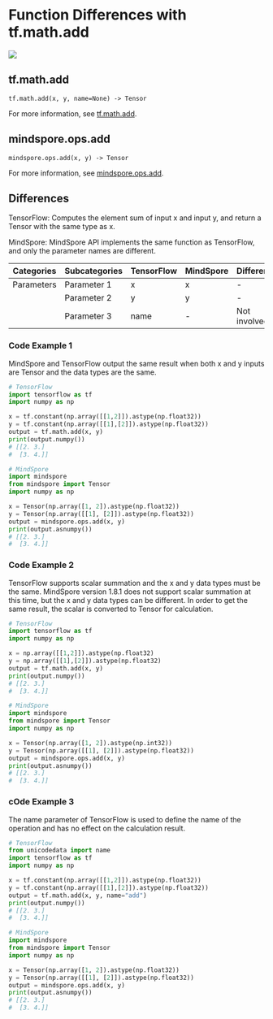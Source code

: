 # Function Differences with tf.math.add

<a href="https://gitee.com/mindspore/docs/blob/master/docs/mindspore/source_en/note/api_mapping/tensorflow_diff/add.md" target="_blank"><img src="https://mindspore-website.obs.cn-north-4.myhuaweicloud.com/website-images/master/resource/_static/logo_source_en.png"></a>

## tf.math.add

```text
tf.math.add(x, y, name=None) -> Tensor
```

For more information, see [tf.math.add](https://tensorflow.google.cn/versions/r2.6/api_docs/python/tf/math/add).

## mindspore.ops.add

```text
mindspore.ops.add(x, y) -> Tensor
```

For more information, see [mindspore.ops.add](https://mindspore.cn/docs/en/master/api_python/ops/mindspore.ops.add.html).

## Differences

TensorFlow: Computes the element sum of input x and input y, and return a Tensor with the same type as x.

MindSpore: MindSpore API implements the same function as TensorFlow, and only the parameter names are different.

| Categories | Subcategories |TensorFlow | MindSpore | Differences |
| --- | --- | --- | --- |---|
|Parameters | Parameter 1 | x | x        | -                                 |
|  | Parameter 2 | y       | y         | - |
| | Parameter 3 | name | -           | Not involved |

### Code Example 1

MindSpore and TensorFlow output the same result when both x and y inputs are Tensor and the data types are the same.

```python
# TensorFlow
import tensorflow as tf
import numpy as np

x = tf.constant(np.array([[1,2]]).astype(np.float32))
y = tf.constant(np.array([[1],[2]]).astype(np.float32))
output = tf.math.add(x, y)
print(output.numpy())
# [[2. 3.]
#  [3. 4.]]

# MindSpore
import mindspore
from mindspore import Tensor
import numpy as np

x = Tensor(np.array([1, 2]).astype(np.float32))
y = Tensor(np.array([[1], [2]]).astype(np.float32))
output = mindspore.ops.add(x, y)
print(output.asnumpy())
# [[2. 3.]
#  [3. 4.]]
```

### Code Example 2

TensorFlow supports scalar summation and the x and y data types must be the same. MindSpore version 1.8.1 does not support scalar summation at this time, but the x and y data types can be different. In order to get the same result, the scalar is converted to Tensor for calculation.

```python
# TensorFlow
import tensorflow as tf
import numpy as np

x = np.array([[1,2]]).astype(np.float32)
y = np.array([[1],[2]]).astype(np.float32)
output = tf.math.add(x, y)
print(output.numpy())
# [[2. 3.]
#  [3. 4.]]

# MindSpore
import mindspore
from mindspore import Tensor
import numpy as np

x = Tensor(np.array([1, 2]).astype(np.int32))
y = Tensor(np.array([[1], [2]]).astype(np.float32))
output = mindspore.ops.add(x, y)
print(output.asnumpy())
# [[2. 3.]
#  [3. 4.]]
```

### cOde Example 3

The name parameter of TensorFlow is used to define the name of the operation and has no effect on the calculation result.

```python
# TensorFlow
from unicodedata import name
import tensorflow as tf
import numpy as np

x = tf.constant(np.array([[1,2]]).astype(np.float32))
y = tf.constant(np.array([[1],[2]]).astype(np.float32))
output = tf.math.add(x, y, name="add")
print(output.numpy())
# [[2. 3.]
#  [3. 4.]]

# MindSpore
import mindspore
from mindspore import Tensor
import numpy as np

x = Tensor(np.array([1, 2]).astype(np.float32))
y = Tensor(np.array([[1], [2]]).astype(np.float32))
output = mindspore.ops.add(x, y)
print(output.asnumpy())
# [[2. 3.]
#  [3. 4.]]
```
